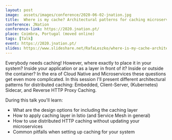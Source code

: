 ```yaml
---
layout: post
image:  assets/images/conference/2020-06-02-jnation.jpg
title:  Where is my cache? Architectural patterns for caching microservices
conference: JNation
conference-link: https://2020.jnation.pt/
place: Coimbra, Portugal (moved online)
tags: [Talk]
event: https://2020.jnation.pt/
slides: https://www.slideshare.net/RafaLeszko/where-is-my-cache-architectural-patterns-for-caching-microservices-by-example-234867081
---
```


Everybody needs caching! However, where exactly to place it in your system? Inside your application or as a layer in front of it? Inside or outside the container? In the era of Cloud Native and Microservices these questions get even more complicated. In this session I'll present different architectural patterns for distributed caching: Embedded, Client-Server, (Kubernetes) Sidecar, and Reverse HTTP Proxy Caching.

During this talk you'll learn:
- What are the design options for including the caching layer
- How to apply caching layer in Istio (and Service Mesh in general)
- How to use distributed HTTP caching without updating your microservices
- Common pitfalls when setting up caching for your system
